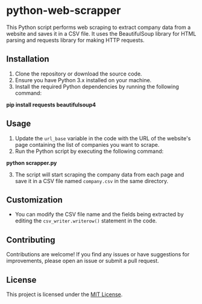 # python-web-scrapper
This Python script performs web scraping to extract company data from a website and saves it in a CSV file. It uses the BeautifulSoup library for HTML parsing and requests library for making HTTP requests.

## Installation

1. Clone the repository or download the source code.
2. Ensure you have Python 3.x installed on your machine.
3. Install the required Python dependencies by running the following command:

**pip install requests beautifulsoup4**

## Usage

1. Update the `url_base` variable in the code with the URL of the website's page containing the list of companies you want to scrape.
2. Run the Python script by executing the following command:

**python scrapper.py**


3. The script will start scraping the company data from each page and save it in a CSV file named `company.csv` in the same directory.

## Customization

- You can modify the CSV file name and the fields being extracted by editing the `csv_writer.writerow()` statement in the code.

## Contributing

Contributions are welcome! If you find any issues or have suggestions for improvements, please open an issue or submit a pull request.

## License

This project is licensed under the [MIT License](LICENSE).
